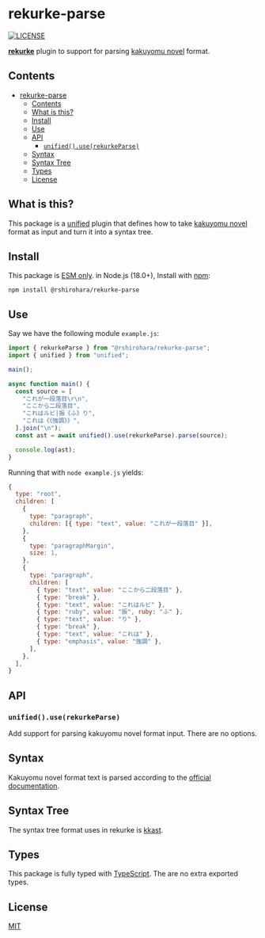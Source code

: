# rekurke-parse

[![LICENSE][license-badge]][license]

[**rekurke**][rekurke] plugin to support for parsing
[kakuyomu novel][kakuyomu-novel] format.

## Contents

- [rekurke-parse](#rekurke-parse)
  - [Contents](#contents)
  - [What is this?](#what-is-this)
  - [Install](#install)
  - [Use](#use)
  - [API](#api)
    - [`unified().use(rekurkeParse)`](#unifieduserekurkeparse)
  - [Syntax](#syntax)
  - [Syntax Tree](#syntax-tree)
  - [Types](#types)
  - [License](#license)

## What is this?

This package is a [unified][] plugin that defines how to take [kakuyomu novel][kakuyomu-novel] format
as input and turn it into a syntax tree.

## Install

This package is [ESM only](https://gist.github.com/sindresorhus/a39789f98801d908bbc7ff3ecc99d99c).
in Node.js (18.0+), Install with [npm][]:

```shell
npm install @rshirohara/rekurke-parse
```

## Use

Say we have the following module `example.js`:

```js
import { rekurkeParse } from "@rshirohara/rekurke-parse";
import { unified } from "unified";

main();

async function main() {
  const source = [
    "これが一段落目\r\n",
    "ここから二段落目",
    "これはルビ|振《ふ》り",
    "これは《《強調》》",
  ].join("\n");
  const ast = await unified().use(rekurkeParse).parse(source);

  console.log(ast);
}
```

Running that with `node example.js` yields:

```js
{
  type: "root",
  children: [
    {
      type: "paragraph",
      children: [{ type: "text", value: "これが一段落目" }],
    },
    {
      type: "paragraphMargin",
      size: 1,
    },
    {
      type: "paragraph",
      children: [
        { type: "text", value: "ここから二段落目" },
        { type: "break" },
        { type: "text", value: "これはルビ" },
        { type: "ruby", value: "振", ruby: "ふ" },
        { type: "text", value: "り" },
        { type: "break" },
        { type: "text", value: "これは" },
        { type: "emphasis", value: "強調" },
      ],
    },
  ],
}
```

## API

### `unified().use(rekurkeParse)`

Add support for parsing kakuyomu novel format input.
There are no options.

## Syntax

Kakuyomu novel format text is parsed according to the [official documentation](https://kakuyomu.jp/help/entry/notation).

## Syntax Tree

The syntax tree format uses in rekurke is [kkast][].

## Types

This package is fully typed with [TypeScript][].
The are no extra exported types.

## License

[MIT][License]

<!-- Link definitions -->

[kakuyomu-novel]: https://kakuyomu.jp
[kkast]: ../kkast
[license-badge]: https://img.shields.io/github/license/RShirohara/unified-webnovel
[license]: ./LICENSE.md
[npm]: https://docs.npmjs.com/cli/install
[rekurke]: ../rekurke
[typescript]: https://www.typescriptlang.org
[unified]: https://github.com/unifiedjs/unified
